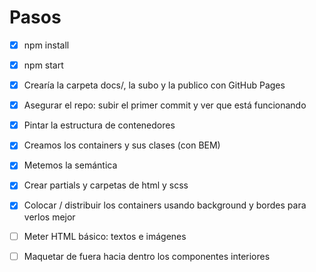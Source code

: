 # Pasos

- [x] npm install
- [x] npm start
- [x] Crearía la carpeta docs/, la subo y la publico con GitHub Pages
- [x] Asegurar el repo: subir el primer commit y ver que está funcionando

- [x] Pintar la estructura de contenedores
- [x] Creamos los containers y sus clases (con BEM)
- [x] Metemos la semántica
- [x] Crear partials y carpetas de html y scss
- [x] Colocar / distribuir los containers usando background y bordes para verlos mejor
- [ ] Meter HTML básico: textos e imágenes
- [ ] Maquetar de fuera hacia dentro los componentes interiores
